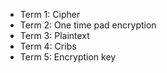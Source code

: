 * Term 1:
Cipher
* Term 2:
One time pad encryption 
* Term 3:
Plaintext
* Term 4:
Cribs
* Term 5:
Encryption key 



